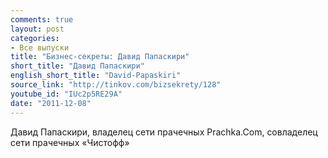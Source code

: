 ```yaml
---
comments: true
layout: post
categories:
- Все выпуски
title: "Бизнес-секреты: Давид Папаскири"
short_title: "Давид Папаскири"
english_short_title: "David-Papaskiri"
source_link: "http://tinkov.com/bizsekrety/128"
youtube_id: "IUc2p5RE29A"
date: "2011-12-08"
---
```

Давид Папаскири, владелец сети прачечных Prachka.Com, совладелец сети прачечных «Чистофф»

